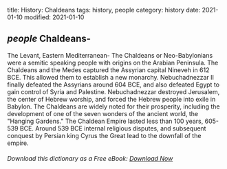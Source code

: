 title: History: Chaldeans
tags: history, people
category: history
date: 2021-01-10
modified: 2021-01-10

## _people_  Chaldeans-
The Levant, Eastern Mediterranean-
The Chaldeans or
Neo-Babylonians were a semitic speaking people with origins on the
Arabian Peninsula. The Chaldeans and the Medes captured the Assyrian
capital Nineveh in   612 BCE.   This allowed them to establish a
new monarchy.   Nebuchadnezzar
 II finally defeated the Assyrians around
  604 BCE,
 and also defeated Egypt to gain control of Syria and
Palestine.   Nebuchadnezzar
 destroyed Jerusalem, the center of Hebrew
worship, and forced the Hebrew people into exile in Babylon.  The
Chaldeans are widely noted for their prosperity, including the
development of one of the seven wonders of the ancient world, the
"Hanging Gardens."  The Chaldean Empire lasted less than 100 years,
  605-
539 BCE.
 Around   539 BCE
 internal religious
disputes, and subsequent conquest by Persian king   Cyrus the Great
 lead
to the downfall of the empire.


###### Download *this* dictionary as a Free eBook: [Download Now]({static}static/SerfHistoryDictionary.pdf)

